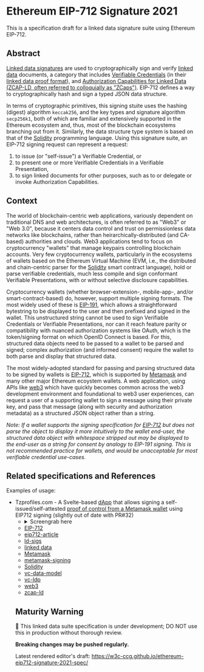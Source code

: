 # Ethereum EIP-712 Signature 2021

This is a specification draft for a linked data signature suite using Ethereum EIP-712.

## Abstract

[Linked data signatures][ld-sigs] are used to cryptographically sign and verify
[linked data][] documents, a category that includes [Verifiable
Credentials][vc-data-model] (in their [linked data proof format][vc-ldp]), and
[Authorization Capabilities for Linked Data (ZCAP-LD, often referred to
colloquially as "ZCaps")][zcap-ld]. EIP-712 defines a way to cryptographically
hash and sign a typed JSON data structure.

In terms of cryptographic primitives, this signing stuite uses the hashing
(digest) algorithm `keccak256`, and the key types and signature algorithm
`secp256k1`, both of which are familiar and extensively supported in the
Ethereum ecosystem and, thus, most of the blockchain ecosystems branching out
from it. Similarly, the data structure type system is based on that of the
[Solidity][] programming language. Using this signature suite, an EIP-712
signing request can represent a request:
1. to issue (or "self-issue") a Verifiable Credential, or 
2. to present one or more Verifiable Credentials in a Verifiable Presentation,
3. to sign linked documents for other purposes, such as to or delegate or
   invoke Authorization Capabilities.

## Context

The world of blockchain-centric web applications, variously dependent on
traditional DNS and web architectures, is often referred to as "Web3" or "Web
3.0", because it centers data control and trust on permissionless data networks
like blockchains, rather than heirarchically-distributed (and CA-based)
authorities and clouds. Web3 applications tend to focus on cryptocurrency
"wallets" that manage keypairs controlling blockchain accounts. Very few
cryptocurrency wallets, particularly in the ecosystems of wallets based on the
Ethereum Virtual Machine (EVM, i.e., the distributed and chain-centric parser
for the [Solidity][] smart contract language), hold or parse verifiable
credentials, much less compile and sign conformant Verifiable Presentations,
with or without selective disclosure capabilities.

Cryptocurrency wallets (whether browser-extension-, mobile-app-, and/or
smart-contract-based) do, however, support multiple signing formats. The most
widely used of these is [EIP-191][], which allows a straightforward bytestring
to be displayed to the user and then prefixed and signed in the wallet. This
unstructured string cannot be used to sign Verifiable Credentials or Verifiable
Presentations, nor can it reach feature parity or compatibility with nuanced
authorization systems like OAuth, which is the token/signing format on which
OpenID Connect is based. For this, structured data objects need to be passed to
a wallet to be parsed and signed; complex authorization (and informed consent)
require the wallet to both parse and display that structured data.

The most widely-adopted standard for passing and parsing structured data to be
signed by wallets is [EIP-712][], which is supported by [Metamask][] and many
other major Ethereum ecoystem wallets. A web application, using APIs like
[web3][] which have quickly becomes common across the web3 development
environment and foundational to web3 user experiences, can request a user of a
supporting wallet to sign a message using their private key, and pass that
message (along with security and authorization metadata) as a structured JSON
object rather than a string. 

*Note: If a wallet supports the signing specification for [EIP-712][] but does
not parse the object to display it more intuitively to the wallet end-user, the
structured data object with whitespace stripped out may be displayed to the
end-user as a string for consent by analogy to EIP-191 signing. This is not
recommended practice for wallets, and would be unacceptable for most verifiable
credential use-cases.*

## Related specifications and References

Examples of usage:
- Tzprofiles.com - A Svelte-based [dApp](https://github.com/spruceid/tzprofiles/tree/5515d3d6e3bbba2b69c260c6ba7959484af797ed/dapp) that allows signing a self-issued/self-attested [proof of control from a Metamask wallet](https://github.com/spruceid/tzprofiles/blob/5515d3d6e3bbba2b69c260c6ba7959484af797ed/dapp/src/routes/Ethereum.svelte#L116-L148) using EIP712 signing (slightly out of date with PR#32)
  - <details><summary>Screengrab here</summary><img alt="screengrab of eip712 signing src=https://user-images.githubusercontent.com/37127325/141311612-eb02344a-122f-4033-9b82-3fa51fc3a025.png></details>


References:
- [EIP-191][]
- [EIP-712][]
- [eip712-article][]
- [ld-sigs][]
- [linked data][]
- [Metamask][]
- [metamask-signing][]
- [Solidity][]
- [vc-data-model][]
- [vc-ldp][]
- [web3][]
- [zcap-ld][]

[EIP-191]: https://eips.ethereum.org/EIPS/eip-191
[EIP-712]: https://eips.ethereum.org/EIPS/eip-712
[Metamask]: https://en.wikipedia.org/wiki/MetaMask
[Solidity]: https://en.wikipedia.org/wiki/Solidity
[eip712-article]: https://medium.com/metamask/eip712-is-coming-what-to-expect-and-how-to-use-it-bb92fd1a7a26
[ld-sigs]: https://w3c-ccg.github.io/ld-proofs/#linked-data-signatures
[linked data]: https://www.w3.org/TR/ld-glossary/#linked-data
[metamask-signing]: https://docs.metamask.io/guide/signing-data.html#sign-typed-data-v4
[vc-data-model]: https://www.w3.org/TR/vc-data-model/
[vc-ldp]: https://www.w3.org/TR/vc-data-model/#linked-data-proofs
[web3]: https://github.com/ChainSafe/web3.js/
[zcap-ld]: https://w3c-ccg.github.io/zcap-ld/

## Maturity Warning

🚧 This linked data suite specification is under development; DO NOT use this in production without thorough review.

**Breaking changes may be pushed regularly.**

Latest rendered editor's draft:
https://w3c-ccg.github.io/ethereum-eip712-signature-2021-spec/
